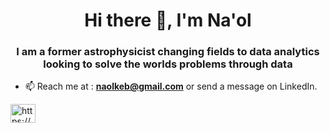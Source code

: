 <h1 align="center">Hi there 👋, I'm Na'ol</h1>
<h3 align="center">I am a former astrophysicist changing fields to data analytics looking to solve the worlds problems through data</h3>

- 📫 Reach me at : **naolkeb@gmail.com** or send a message on LinkedIn.
<p align="left">
<a href="https://www.linkedin.com/in/naol-kebede/" target="blank"><img align="center" src="https://cdn.jsdelivr.net/npm/simple-icons@3.0.1/icons/linkedin.svg" alt="https://www.linkedin.com/in/naol-kebede/" height="30" width="40" /></a>
</p>
<!--
**naolkeb/naolkeb** is a ✨ _special_ ✨ repository because its `README.md` (this file) appears on your GitHub profile.

Here are some ideas to get you started:

- 🔭 I’m currently working on ...
- 🌱 I’m currently learning ...
- 👯 I’m looking to collaborate on ...
- 🤔 I’m looking for help with ...
- 💬 Ask me about ...
- 📫 How to reach me: ...
- 😄 Pronouns: ...
- ⚡ Fun fact: ...
-->
